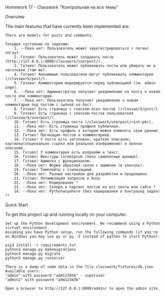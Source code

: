 Homework 17 - Classwork
"Контрольная на все темы"

Overview

The main features that have currently been implemented are:

    There are models for posts and comments.
    
    Текущее состояние по задачам:
        1. --Пока нет: Пользователь может зарегистрироваться + логин/логаут.
        2. Готово! Пользователь может создавать посты (http://127.0.0.1:8000/classwork/userpost/).
        3. Готово! Пользователь может публиковать посты или убирать их в заготовки (там же).
        4. Готово! Анонимные пользователи могут публиковать комментарии (/classwork/post/).
        5. Готово! Комментарии модерируется перед публикацией (см. admin page).
        6. --Пока нет: Администратор получает уведомление на почту о новом посте или комментарии.
        7. --Пока нет: Пользователь получает уведомление о новом комментарии под постом с сылкой на пост.
        8. Готово! Есть страница с списком всех постов (/classwork/post/).
        9. Готово! Есть страница с списком постов пользователя (/classwork/userpost/).
        10. Готово! Есть страница поста (/classwork/userpost/<int:pk>).
        11. --Пока нет: Есть страница профиля публичная.
        12. --Пока нет: Есть профиль в котором можно изменять свои данные.
        13. Готово! Пагинация постов и комментариев.
        14. Готово! У поста есть заголовок, краткое описание, картинка(опционально ссылка или реальное изображение) и полное описание.
        15. Готово! У комментария есть юзернейм и текст.
        16. Готово! Фикстуры loremipsum (пока самописные данные).
        17. Готово! Админка с функционалом.
        18. --Пока нет: Форма обратной связи с админом (в консоль).
        19. Готово! Темплейты с стилизацией.
        20. --Пока нет: Разные настройки для разработки и продакшена.
        21. Готово! Оптимизация запросов в базу
        22. --Пока нет: Кеширование *
        23. --Пока нет: Селера и парсинг постов из рсс ленты или сайта *
        24. --Пока нет: Pythonanywhere (без кеширования и бэкграунд задач) **

Quick Start

To get this project up and running locally on your computer:

    Set up the Python development environment. We recommend using a Python virtual environment.
    Assuming you have Python setup, run the following commands (if you're on Windows you may use py or py -3 instead of python to start Python):

    pip3 install -r requirements.txt
    python3 manage.py makemigrations
    python3 manage.py migrate
    python3 manage.py runserver

    There is a dump of some data in the file classwork/fixtures/db.json
    Available users: 
    "admin" with password "adm123456" - superuser
    "admin2" with password "adm123456"

    Open a browser to http://127.0.0.1:8000/admin/ to open the admin site.
